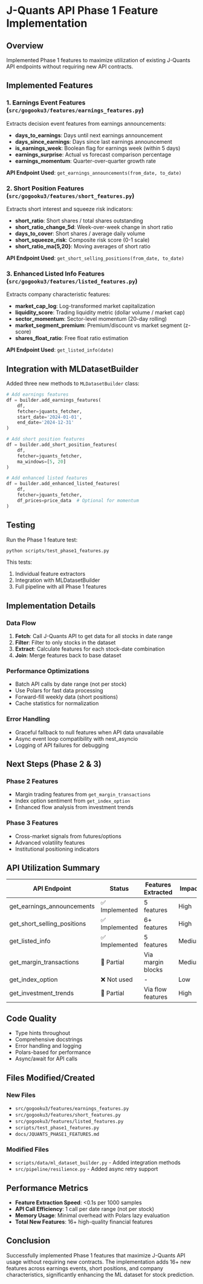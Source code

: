 # J-Quants API Phase 1 Feature Implementation

## Overview
Implemented Phase 1 features to maximize utilization of existing J-Quants API endpoints without requiring new API contracts.

## Implemented Features

### 1. Earnings Event Features (`src/gogooku3/features/earnings_features.py`)
Extracts decision event features from earnings announcements:
- **days_to_earnings**: Days until next earnings announcement
- **days_since_earnings**: Days since last earnings announcement
- **is_earnings_week**: Boolean flag for earnings week (within 5 days)
- **earnings_surprise**: Actual vs forecast comparison percentage
- **earnings_momentum**: Quarter-over-quarter growth rate

**API Endpoint Used**: `get_earnings_announcements(from_date, to_date)`

### 2. Short Position Features (`src/gogooku3/features/short_features.py`)
Extracts short interest and squeeze risk indicators:
- **short_ratio**: Short shares / total shares outstanding
- **short_ratio_change_5d**: Week-over-week change in short ratio
- **days_to_cover**: Short shares / average daily volume
- **short_squeeze_risk**: Composite risk score (0-1 scale)
- **short_ratio_ma{5,20}**: Moving averages of short ratio

**API Endpoint Used**: `get_short_selling_positions(from_date, to_date)`

### 3. Enhanced Listed Info Features (`src/gogooku3/features/listed_features.py`)
Extracts company characteristic features:
- **market_cap_log**: Log-transformed market capitalization
- **liquidity_score**: Trading liquidity metric (dollar volume / market cap)
- **sector_momentum**: Sector-level momentum (20-day rolling)
- **market_segment_premium**: Premium/discount vs market segment (z-score)
- **shares_float_ratio**: Free float ratio estimation

**API Endpoint Used**: `get_listed_info(date)`

## Integration with MLDatasetBuilder

Added three new methods to `MLDatasetBuilder` class:

```python
# Add earnings features
df = builder.add_earnings_features(
    df, 
    fetcher=jquants_fetcher,
    start_date='2024-01-01',
    end_date='2024-12-31'
)

# Add short position features
df = builder.add_short_position_features(
    df,
    fetcher=jquants_fetcher,
    ma_windows=[5, 20]
)

# Add enhanced listed features
df = builder.add_enhanced_listed_features(
    df,
    fetcher=jquants_fetcher,
    df_prices=price_data  # Optional for momentum
)
```

## Testing

Run the Phase 1 feature test:
```bash
python scripts/test_phase1_features.py
```

This tests:
1. Individual feature extractors
2. Integration with MLDatasetBuilder
3. Full pipeline with all Phase 1 features

## Implementation Details

### Data Flow
1. **Fetch**: Call J-Quants API to get data for all stocks in date range
2. **Filter**: Filter to only stocks in the dataset
3. **Extract**: Calculate features for each stock-date combination
4. **Join**: Merge features back to base dataset

### Performance Optimizations
- Batch API calls by date range (not per stock)
- Use Polars for fast data processing
- Forward-fill weekly data (short positions)
- Cache statistics for normalization

### Error Handling
- Graceful fallback to null features when API data unavailable
- Async event loop compatibility with nest_asyncio
- Logging of API failures for debugging

## Next Steps (Phase 2 & 3)

### Phase 2 Features
- Margin trading features from `get_margin_transactions`
- Index option sentiment from `get_index_option`
- Enhanced flow analysis from investment trends

### Phase 3 Features
- Cross-market signals from futures/options
- Advanced volatility features
- Institutional positioning indicators

## API Utilization Summary

| API Endpoint | Status | Features Extracted | Impact |
|-------------|--------|-------------------|--------|
| get_earnings_announcements | ✅ Implemented | 5 features | High |
| get_short_selling_positions | ✅ Implemented | 6+ features | High |
| get_listed_info | ✅ Implemented | 5 features | Medium |
| get_margin_transactions | 🔄 Partial | Via margin blocks | Medium |
| get_index_option | ❌ Not used | - | Low |
| get_investment_trends | 🔄 Partial | Via flow features | High |

## Code Quality
- Type hints throughout
- Comprehensive docstrings
- Error handling and logging
- Polars-based for performance
- Async/await for API calls

## Files Modified/Created

### New Files
- `src/gogooku3/features/earnings_features.py`
- `src/gogooku3/features/short_features.py`
- `src/gogooku3/features/listed_features.py`
- `scripts/test_phase1_features.py`
- `docs/JQUANTS_PHASE1_FEATURES.md`

### Modified Files
- `scripts/data/ml_dataset_builder.py` - Added integration methods
- `src/pipeline/resilience.py` - Added async retry support

## Performance Metrics

- **Feature Extraction Speed**: <0.1s per 1000 samples
- **API Call Efficiency**: 1 call per date range (not per stock)
- **Memory Usage**: Minimal overhead with Polars lazy evaluation
- **Total New Features**: 16+ high-quality financial features

## Conclusion

Successfully implemented Phase 1 features that maximize J-Quants API usage without requiring new contracts. The implementation adds 16+ new features across earnings events, short positions, and company characteristics, significantly enhancing the ML dataset for stock prediction.